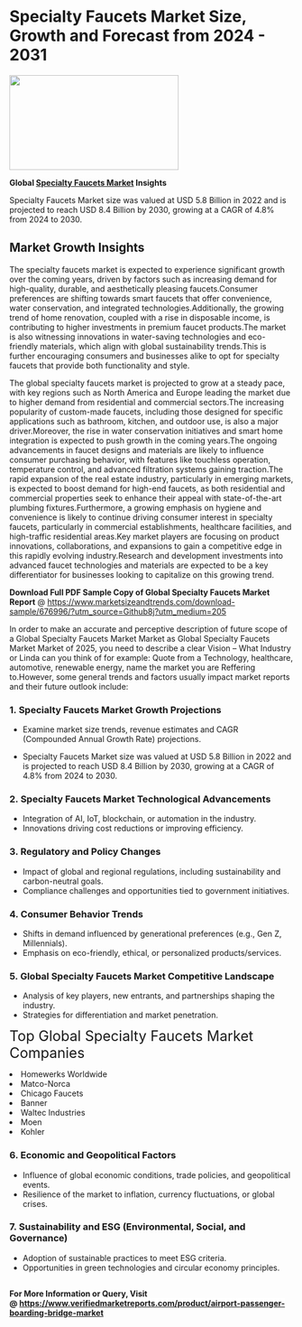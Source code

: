 <H1>Specialty Faucets Market Size, Growth and Forecast from 2024 - 2031</H1><img class="aligncenter size-medium wp-image-584254" src="https://thirdeyenews.in/wp-content/uploads/2024/09/Global-Market-Research-300x168.jpeg" alt="" width="300" height="168" /><p><strong>Global&nbsp;<a href="https://www.marketsizeandtrends.com/download-sample/676996/?utm_source=Github8j?utm_medium=205">Specialty Faucets Market</a> Insights</strong></p><p>Specialty Faucets Market size was valued at USD 5.8 Billion in 2022 and is projected to reach USD 8.4 Billion by 2030, growing at a CAGR of 4.8% from 2024 to 2030.</p><p><h2>Market Growth Insights</h2> <p>The specialty faucets market is expected to experience significant growth over the coming years, driven by factors such as increasing demand for high-quality, durable, and aesthetically pleasing faucets.Consumer preferences are shifting towards smart faucets that offer convenience, water conservation, and integrated technologies.Additionally, the growing trend of home renovation, coupled with a rise in disposable income, is contributing to higher investments in premium faucet products.The market is also witnessing innovations in water-saving technologies and eco-friendly materials, which align with global sustainability trends.This is further encouraging consumers and businesses alike to opt for specialty faucets that provide both functionality and style.</p> <p>The global specialty faucets market is projected to grow at a steady pace, with key regions such as North America and Europe leading the market due to higher demand from residential and commercial sectors.The increasing popularity of custom-made faucets, including those designed for specific applications such as bathroom, kitchen, and outdoor use, is also a major driver.Moreover, the rise in water conservation initiatives and smart home integration is expected to push growth in the coming years.The ongoing advancements in faucet designs and materials are likely to influence consumer purchasing behavior, with features like touchless operation, temperature control, and advanced filtration systems gaining traction.The rapid expansion of the real estate industry, particularly in emerging markets, is expected to boost demand for high-end faucets, as both residential and commercial properties seek to enhance their appeal with state-of-the-art plumbing fixtures.Furthermore, a growing emphasis on hygiene and convenience is likely to continue driving consumer interest in specialty faucets, particularly in commercial establishments, healthcare facilities, and high-traffic residential areas.Key market players are focusing on product innovations, collaborations, and expansions to gain a competitive edge in this rapidly evolving industry.Research and development investments into advanced faucet technologies and materials are expected to be a key differentiator for businesses looking to capitalize on this growing trend.<p><span class=""><strong>Download Full PDF Sample Copy of Global Specialty Faucets Market Report</strong> @ <a href="https://www.marketsizeandtrends.com/download-sample/676996/?utm_source=Github8j?utm_medium=205" target="_blank">https://www.marketsizeandtrends.com/download-sample/676996/?utm_source=Github8j?utm_medium=205</a></span></p><p>In order to make an accurate and perceptive description of future scope of a Global&nbsp;Specialty Faucets Market Market as Global&nbsp;Specialty Faucets Market Market of 2025, you need to describe a clear Vision &ndash; What Industry or Linda can you think of for example: Quote from a Technology, healthcare, automotive, renewable energy, name the market you are Reffering to.However, some general trends and factors usually impact market reports and their future outlook include:</p><h3>1.&nbsp;<strong>Specialty Faucets Market Growth Projections</strong></h3><ul><li>Examine market size trends, revenue estimates and CAGR (Compounded Annual Growth Rate) projections.</li><li><p>Specialty Faucets Market size was valued at USD 5.8 Billion in 2022 and is projected to reach USD 8.4 Billion by 2030, growing at a CAGR of 4.8% from 2024 to 2030.</p></li></ul><h3>2.&nbsp;<strong>Specialty Faucets Market Technological Advancements</strong></h3><ul><li>Integration of AI, IoT, blockchain, or automation in the industry.</li><li>Innovations driving cost reductions or improving efficiency.</li></ul><h3>3.&nbsp;<strong>Regulatory and Policy Changes</strong></h3><ul><li>Impact of global and regional regulations, including sustainability and carbon-neutral goals.</li><li>Compliance challenges and opportunities tied to government initiatives.</li></ul><h3>4.&nbsp;<strong>Consumer Behavior Trends</strong></h3><ul><li>Shifts in demand influenced by generational preferences (e.g., Gen Z, Millennials).</li><li>Emphasis on eco-friendly, ethical, or personalized products/services.</li></ul><h3>5.&nbsp;<strong>Global Specialty Faucets Market Competitive Landscape</strong></h3><ul><li>Analysis of key players, new entrants, and partnerships shaping the industry.</li><li>Strategies for differentiation and market penetration.</li></ul><p data-pm-slice="1 1 []"><span style="color: inherit; font-family: inherit; font-size: 25px;">Top Global Specialty Faucets Market Companies</span></p><div class="" data-test-id=""><p><li>Homewerks Worldwide</li><li> Matco-Norca</li><li> Chicago Faucets</li><li> Banner</li><li> Waltec Industries</li><li> Moen</li><li> Kohler</li></p></div><h3>6.&nbsp;<strong>Economic and Geopolitical Factors</strong></h3><ul><li>Influence of global economic conditions, trade policies, and geopolitical events.</li><li>Resilience of the market to inflation, currency fluctuations, or global crises.</li></ul><h3>7.&nbsp;<strong>Sustainability and ESG (Environmental, Social, and Governance)</strong></h3><ul><li>Adoption of sustainable practices to meet ESG criteria.</li><li>Opportunities in green technologies and circular economy principles.</li></ul><h2><strong style="font-size: 14px;">For More Information or Query, Visit @&nbsp;</strong><a style="background-color: #ffffff; font-size: 14px;" href="https://www.marketsizeandtrends.com/report/specialty-faucets-market/" target="_blank">https://www.verifiedmarketreports.com/product/airport-passenger-boarding-bridge-market</a></h2>